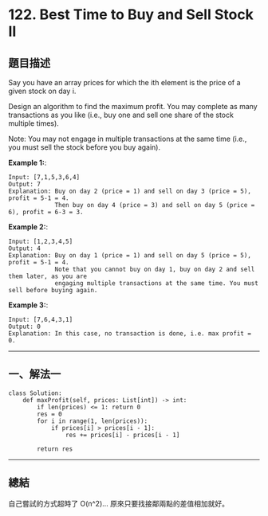 # 122. Best Time to Buy and Sell Stock II


## 題目描述

Say you have an array prices for which the ith element is the price of a given stock on day i.

Design an algorithm to find the maximum profit. You may complete as many transactions as you like (i.e., buy one and sell one share of the stock multiple times).

Note: You may not engage in multiple transactions at the same time (i.e., you must sell the stock before you buy again).



**Example 1:**:

```
Input: [7,1,5,3,6,4]
Output: 7
Explanation: Buy on day 2 (price = 1) and sell on day 3 (price = 5), profit = 5-1 = 4.
             Then buy on day 4 (price = 3) and sell on day 5 (price = 6), profit = 6-3 = 3.
```

**Example 2:**:

```
Input: [1,2,3,4,5]
Output: 4
Explanation: Buy on day 1 (price = 1) and sell on day 5 (price = 5), profit = 5-1 = 4.
             Note that you cannot buy on day 1, buy on day 2 and sell them later, as you are
             engaging multiple transactions at the same time. You must sell before buying again.
```

**Example 3:**:

```
Input: [7,6,4,3,1]
Output: 0
Explanation: In this case, no transaction is done, i.e. max profit = 0.
```

--- 

## 一、解法一

```
class Solution:
    def maxProfit(self, prices: List[int]) -> int:
        if len(prices) <= 1: return 0
        res = 0
        for i in range(1, len(prices)):
            if prices[i] > prices[i - 1]:
                res += prices[i] - prices[i - 1]
            
        return res
```

---

## 總結

自己嘗試的方式超時了 O(n^2)... 原來只要找接鄰兩點的差值相加就好。
